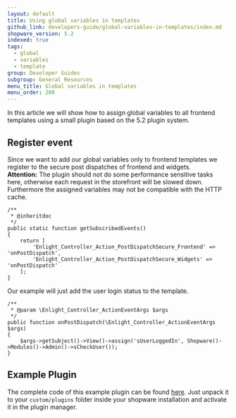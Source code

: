 ```yaml
---
layout: default
title: Using global variables in templates
github_link: developers-guide/global-variables-in-templates/index.md
shopware_version: 5.2
indexed: true
tags:
  - global
  - variables
  - template
group: Developer Guides
subgroup: General Resources
menu_title: Global variables in templates
menu_order: 200
---
```


In this article we will show how to assign global variables to all frontend templates using a small plugin based on the 5.2 plugin system.

<div class="toc-list"></div>

## Register event
Since we want to add our global variables only to frontend templates we register to the secure post dispatches of frontend and widgets.  
__Attention:__ The plugin should not do some performance sensitive tasks here, otherwise each request in the storefront will be slowed down. Furthermore the assigned variables may not be compatible with the HTTP cache.
```    
/**
 * @inheritdoc
 */
public static function getSubscribedEvents()
{
    return [
        'Enlight_Controller_Action_PostDispatchSecure_Frontend' => 'onPostDispatch',
        'Enlight_Controller_Action_PostDispatchSecure_Widgets' => 'onPostDispatch'
    ];
}
```
Our example will just add the user login status to the template.
```
/**
 * @param \Enlight_Controller_ActionEventArgs $args
 */
public function onPostDispatch(\Enlight_Controller_ActionEventArgs $args)
{
    $args->getSubject()->View()->assign('sUserLoggedIn', Shopware()->Modules()->Admin()->sCheckUser());
}
```

## Example Plugin
The complete code of this example plugin can be found <a href="{{ site.url }}/exampleplugins/SwagGlobalVariables.zip">here</a>. Just unpack it to your `custom/plugins` folder inside your shopware installation and activate it in the plugin manager.

